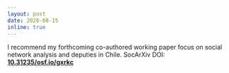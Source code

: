 ```yaml
---
layout: post
date: 2020-08-15 
inline: true
---
```


I recommend my forthcoming co-authored working paper focus on social network analysis and deputies in Chile. SocArXiv DOI: <a href="https://doi.org/10.31235/osf.io/gxrkc" target="_blank"><strong>10.31235/osf.io/gxrkc</strong></a>
